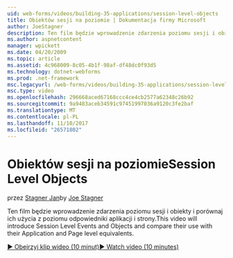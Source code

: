 ```yaml
---
uid: web-forms/videos/building-35-applications/session-level-objects
title: Obiektów sesji na poziomie | Dokumentacja firmy Microsoft
author: JoeStagner
description: Ten film będzie wprowadzenie zdarzenia poziomu sesji i obiekty i porównaj ich użycia z poziomu odpowiedniki aplikacji i strony.
ms.author: aspnetcontent
manager: wpickett
ms.date: 04/20/2009
ms.topic: article
ms.assetid: 4c968009-8c05-4b1f-98af-df48dc0f93d5
ms.technology: dotnet-webforms
ms.prod: .net-framework
msc.legacyurl: /web-forms/videos/building-35-applications/session-level-objects
msc.type: video
ms.openlocfilehash: 296668aced67168ccc4ce4cb2577a62348c26b92
ms.sourcegitcommit: 9a9483aceb34591c97451997036a9120c3fe2baf
ms.translationtype: MT
ms.contentlocale: pl-PL
ms.lasthandoff: 11/10/2017
ms.locfileid: "26571802"
---
```

<a name="session-level-objects"></a><span data-ttu-id="290b8-103">Obiektów sesji na poziomie</span><span class="sxs-lookup"><span data-stu-id="290b8-103">Session Level Objects</span></span>
====================
<span data-ttu-id="290b8-104">przez [Stagner Jan](https://github.com/JoeStagner)</span><span class="sxs-lookup"><span data-stu-id="290b8-104">by [Joe Stagner](https://github.com/JoeStagner)</span></span>

<span data-ttu-id="290b8-105">Ten film będzie wprowadzenie zdarzenia poziomu sesji i obiekty i porównaj ich użycia z poziomu odpowiedniki aplikacji i strony.</span><span class="sxs-lookup"><span data-stu-id="290b8-105">This video will introduce Session Level Events and Objects and compare their use with their Application and Page level equivalents.</span></span>

[<span data-ttu-id="290b8-106">&#9654; Obejrzyj klip wideo (10 minut)</span><span class="sxs-lookup"><span data-stu-id="290b8-106">&#9654; Watch video (10 minutes)</span></span>](https://channel9.msdn.com/Blogs/ASP-NET-Site-Videos/session-level-objects)
